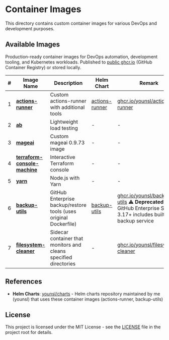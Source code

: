# Container Images

This directory contains custom container images for various DevOps and development purposes.

## Available Images

Production-ready container images for DevOps automation, development tooling, and Kubernetes workloads. Published to [public ghcr.io](https://github.com/younsl?tab=packages) (GitHub Container Registry) or stored locally.

| # | Image Name | Description | Helm Chart | Remark |
|---|------------|-------------|------------|--------|
| 1 | [**actions-runner**](./actions-runner/) | Custom actions-runner with additional tools | [actions-runner](https://github.com/younsl/charts/tree/main/charts/actions-runner) | [ghcr.io/younsl/actions-runner](https://github.com/younsl/o/pkgs/container/actions-runner) |
| 2 | [**ab**](./ab/) | Lightweight load testing | - | - |
| 3 | [**mageai**](./mageai/0.9.73-custom.1/) | Custom mageai 0.9.73 image | - | - |
| 4 | [**terraform-console-machine**](./terraform-console-machine/) | Interactive Terraform console | - | - |
| 5 | [**yarn**](./yarn/) | Node.js with Yarn | - | - |
| 6 | [**backup-utils**](/.github/workflows/release-backup-utils.yml) | GitHub Enterprise backup/restore tools (uses original Dockerfile) | [backup-utils](https://github.com/younsl/charts/tree/main/charts/backup-utils) | [ghcr.io/younsl/backup-utils](https://github.com/younsl/o/pkgs/container/backup-utils) ⚠️ **Deprecated** - GitHub Enterprise Server 3.17+ includes built-in backup service |
| 7 | [**filesystem-cleaner**](./filesystem-cleaner/) | Sidecar container that monitors and cleans specified directories | - | [ghcr.io/younsl/filesystem-cleaner](https://github.com/younsl/o/pkgs/container/filesystem-cleaner) |

## References

- **Helm Charts**: [younsl/charts](https://github.com/younsl/charts) - Helm charts repository maintained by me (younsl) that uses these container images (actions-runner, backup-utils)

## License

This project is licensed under the MIT License - see the [LICENSE](../../LICENSE) file in the project root for details.
